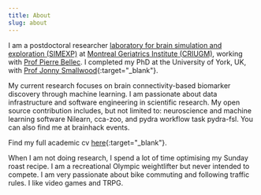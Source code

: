 ```yaml
---
title: About
slug: about
---
```


I am a postdoctoral researcher [laboratory for brain simulation and exploration (SIMEXP)](https://github.com/SIMEXP) at [Montreal Geriatrics Institute (CRIUGM)](https://criugm.qc.ca/en/about-us/who-are-we/), working with [Prof Pierre Bellec](https://github.com/pbellec/).
I completed my PhD at the University of York, UK, with [Prof Jonny Smallwood](https://twitter.com/the_mindwanders){:target="_blank"}.

My current research focuses on brain connectivity-based biomarker discovery through machine learning.
I am passionate about data infrastructure and software engineering in scientific research.
My open source contribution includes, but not limited to: neuroscience and machine learning software Nilearn, cca-zoo, and pydra workflow task pydra-fsl.
You can also find me at brainhack events.

Find my full academic cv [here](https://wanghaoting.com/CV/cv.pdf){:target="_blank"}.

When I am not doing research, I spend a lot of time optimising my Sunday roast recipe.
I am a recreational Olympic weightlifter but never intended to compete.
I am very passionate about bike commuting and following traffic rules.
I like video games and TRPG.

<!--
Postdoctoral researcher at Sackler Centre for Consciousness Science, University of Sussex, UK.

Cognitve neuroscientist.

My current research involves bridging fMRI and heart rate variabilty to understand cognitive function in psychiatric conditions. -->